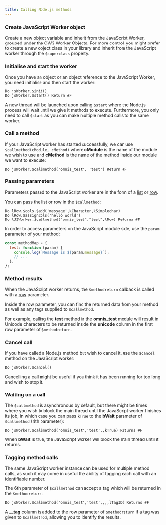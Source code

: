 ```yaml
---
title: Calling Node.js methods
---
```


### Create JavaScript Worker object

Create a new object variable and inherit from the JavaScript Worker, grouped under the OW3 Worker Objects. For more control, you might prefer to create a new object class in your library and inherit from the JavaScript worker through the `$superclass` property.

### Initialise and start the worker

Once you have an object or an object reference to the JavaScript Worker, you need initialise and then start the worker:

```omnis
Do jsWorker.$init()
Do jsWorker.$start() Return #F
```

A new thread will be launched upon calling `$start` where the Node.js process will wait until we give it methods to execute. Furthermore, you only need to call `$start` as you can make multiple method calls to the same worker.

### Call a method

If your JavaScript worker has started successfully, we can use `$callmethod(cModule, cMethod)` where **cModule** is the name of the module we wish to use and **cMethod** is the name of the method inside our module we want to execute:

```omnis
Do jsWorker.$callmethod('omnis_test', 'test') Return #F
```

### Passing parameters

Parameters passed to the JavaScript worker are in the form of a [list](https://omnis.net/developers/resources/onlinedocs/Programming/02libsandclasses.html#list) or [row](https://omnis.net/developers/resources/onlinedocs/Programming/02libsandclasses.html#row).

You can pass the list or row in the `$callmethod`:

```omnis
Do lRow.$cols.$add('message',kCharacter,kSimplechar)
Do lRow.$assigncols('hello world')
Do lJSWorker.$callmethod("omnis_test","test",lRow) Returns #F
```

In order to access parameters on the JavaScript module side, use the `param` parameter of your method:

```javascript
const methodMap = {
  test: function (param) {
    console.log(`Message is ${param.message}`);
    // ...
  },
};
```

### Method results

When the JavaScript worker returns, the `$methodreturn` callback is called with a [row](https://omnis.net/developers/resources/onlinedocs/Programming/02libsandclasses.html#row) parameter.

Inside the row parameter, you can find the returned data from your method as well as any tags supplied to `$callmethod`.

For example, calling the **test** method in the **omnis_test** module will result in Unicode characters to be returned inside the **unicode** column in the first row parameter of `$methodreturn`.

### Cancel call

If you have called a Node.js method but wish to cancel it, use the `$cancel` method on the JavaScript worker:

```omnis
Do jsWorker.$cancel()
```

Cancelling a call might be useful if you think it has been running for too long and wish to stop it.

### Waiting on a call

The `$callmethod` is asynchronous by default, but there might be times where you wish to block the main thread until the JavaScript worker finishes its job, in which case you can pass `kTrue` to the **bWait** parameter of `$callmethod` (4th parameter):

```omnis
Do jsWorker.$callmethod('omnis_test','test',,kTrue) Returns #F
```

When **bWait** is true, the JavaScript worker will block the main thread until it returns.

### Tagging method calls

The same JavaScript worker instance can be used for multiple method calls, as such it may come in useful the ability of tagging each call with an identifiable number.

The 6th parameter of `$callmethod` can accept a tag which will be returned in the `$methodreturn`:

```omnis
Do jsWorker.$callmethod('omnis_test','test',,,,lTagID) Returns #F
```

A **\_\_tag** column is added to the row parameter of `$methodreturn` if a tag was given to `$callmethod`, allowing you to identify the results.